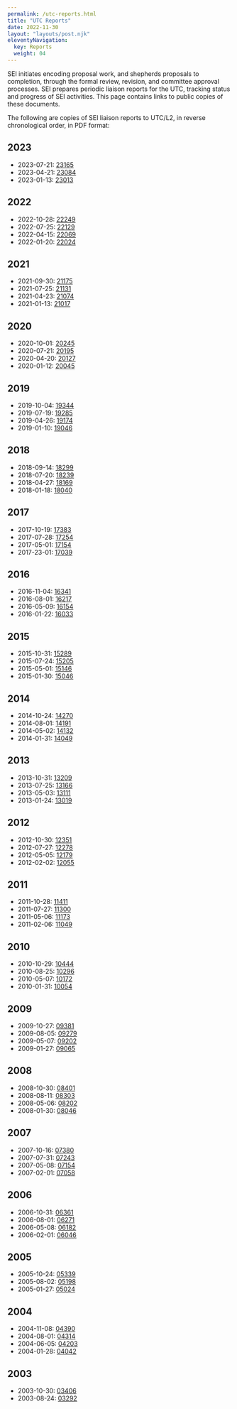 ```yaml
---
permalink: /utc-reports.html
title: "UTC Reports"
date: 2022-11-30
layout: "layouts/post.njk"
eleventyNavigation:
  key: Reports
  weight: 04
---
```


SEI initiates encoding proposal work, and shepherds proposals to completion, through the formal review, revision, and committee approval processes. SEI prepares periodic liaison reports for the UTC, tracking status and progress of SEI activities. This page contains links to public copies of these documents.

The following are copies of SEI liaison reports to UTC/L2, in reverse chronological order, in PDF format:

## 2023
* 2023-07-21: [23165](https://www.unicode.org/L2/L2023/23165-sei-liaison-rept.pdf)
* 2023-04-21: [23084](https://www.unicode.org/L2/L2023/23084-sei-liaison-rept.pdf)
* 2023-01-13: [23013](https://www.unicode.org/L2/L2023/23013-sei-liaison-rept.pdf)

## 2022

* 2022-10-28: [22249](https://www.unicode.org/L2/L2022/22249-sei-liaison-rept.pdf)
* 2022-07-25: [22129](https://www.unicode.org/L2/L2022/22129-sei-liaison-rept.pdf)
* 2022-04-15: [22069](https://www.unicode.org/L2/L2022/22069-sei-liaison-rept.pdf)
* 2022-01-20: [22024](https://www.unicode.org/L2/L2022/22024-sei-liaison-rept.pdf)

## 2021

* 2021-09-30: [21175](http://www.unicode.org/L2/L2021/21175-sei-liaison-rept.pdf)
* 2021-07-25: [21131](http://www.unicode.org/L2/L2021/21131-sei-liaison-rept.pdf)
* 2021-04-23: [21074](http://www.unicode.org/L2/L2021/21074-sei-liaison.pdf)
* 2021-01-13: [21017](http://www.unicode.org/L2/L2021/21017-sei-liaison.pdf)

## 2020

* 2020-10-01: [20245](https://www.unicode.org/L2/L2020/20254-sei-liaison.pdf)
* 2020-07-21: [20195](https://www.unicode.org/L2/L2020/20195-sei-liaison.pdf)
* 2020-04-20: [20127](https://www.unicode.org/L2/L2020/20127-sei-liaison.pdf)
* 2020-01-12: [20045](https://www.unicode.org/L2/L2020/20045-sei-liaison.pdf)

## 2019

* 2019-10-04: [19344](https://www.unicode.org/L2/L2019/19344-sei-liaison.pdf)
* 2019-07-19: [19285](https://www.unicode.org/L2/L2019/19285-sei-liaison.pdf)
* 2019-04-26: [19174](http://www.unicode.org/L2/L2019/19174-sei-liaison.pdf)
* 2019-01-10: [19046](http://www.unicode.org/L2/L2019/19046-sei-liaison.pdf)

## 2018

* 2018-09-14: [18299](/static/pdf/18299-sei-liaison-rept.pdf)
* 2018-07-20: [18239](http://www.unicode.org/L2/L2018/18239-sei-liaison-rept.pdf)
* 2018-04-27: [18169](http://www.unicode.org/L2/L2018/18169-sei-liaison-rept.pdf)
* 2018-01-18: [18040](http://www.unicode.org/L2/L2018/18040-sei-liaison-rept.pdf)

## 2017

* 2017-10-19: [17383](/static/pdf/17383-sei-liaison-report.pdf)
* 2017-07-28: [17254](/static/pdf/17254-sei-liaison-report.pdf)
* 2017-05-01: [17154](http://www.unicode.org/L2/L2017/17154-sei-liaison-report.pdf)
* 2017-23-01: [17039](http://www.unicode.org/L2/L2017/17039-sei-liaison-rept.pdf)

## 2016

* 2016-11-04: [16341](http://www.unicode.org/L2/L2016/16341-sei-liaison-report.pdf)
* 2016-08-01: [16217](http://www.unicode.org/L2/L2016/16217-sei-liaison.pdf)
* 2016-05-09: [16154](http://www.unicode.org/L2/L2016/16154-sei-liaison.pdf)
* 2016-01-22: [16033](http://www.unicode.org/L2/L2016/16033-sei-liaison.pdf)

## 2015

* 2015-10-31: [15289](http://www.unicode.org/L2/L2015/15289r-sei-liaison-rept.pdf)
* 2015-07-24: [15205](/static/pdf/15205-sei-liaison.pdf)
* 2015-05-01: [15146](/static/pdf/15146-sei-liaison.pdf)
* 2015-01-30: [15046](/static/pdf/15046-sei-liaison.pdf)

## 2014

* 2014-10-24: [14270](/static/pdf/14270-sei-liaison.pdf)
* 2014-08-01: [14191](/static/pdf/14191-sei-liaison.pdf)
* 2014-05-02: [14132](/static/pdf/14132-sei-liaison.pdf)
* 2014-01-31: [14049](/static/pdf/14049-sei-liaison.pdf)

## 2013

* 2013-10-31: [13209](/static/pdf/13209-sei-liaison.pdf)
* 2013-07-25: [13166](/static/pdf/13166-sei-liaison.pdf)
* 2013-05-03: [13111](/static/pdf/13111-sei-liaison.pdf)
* 2013-01-24: [13019](/static/pdf/13019-sei-liaison.pdf)

## 2012

* 2012-10-30: [12351](/static/pdf/12351-sei-liaison.pdf)
* 2012-07-27: [12278](/static/pdf/12278-sei-liaison.pdf)
* 2012-05-05: [12179](/static/pdf/12179-sei-liaison.pdf)
* 2012-02-02: [12055](/static/pdf/12055-sei-liaison.pdf)

## 2011

* 2011-10-28: [11411](/static/pdf/11411-sei-liaison.pdf)
* 2011-07-27: [11300](/static/pdf/11300-sei-liaison.pdf)
* 2011-05-06: [11173](/static/pdf/11173-sei-liaison.pdf)
* 2011-02-06: [11049](/static/pdf/11049-sei-liaison.pdf)

## 2010

* 2010-10-29: [10444](/static/pdf/10444-sei-liaison.pdf)
* 2010-08-25: [10296](/static/pdf/10296r-sei-liaison.pdf)
* 2010-05-07: [10172](/static/pdf/10172-sei-liaison.pdf)
* 2010-01-31: [10054](/static/pdf/10054-sei-liaison.pdf)

## 2009

* 2009-10-27: [09381](/static/pdf/09381-sei-liaison.pdf)
* 2009-08-05: [09279](/static/pdf/09279-sei-liaison.pdf)
* 2009-05-07: [09202](/static/pdf/09202-sei-liaison.pdf)
* 2009-01-27: [09065](/static/pdf/09065-sei-liaison.pdf)

## 2008

* 2008-10-30: [08401](/static/pdf/08401-sei-liaison.pdf)
* 2008-08-11: [08303](/static/pdf/08303-sei-liaison.pdf)
* 2008-05-06: [08202](/static/pdf/08202-sei-liaison.pdf)
* 2008-01-30: [08046](/static/pdf/08046-ucb-liaison.pdf)

## 2007

* 2007-10-16: [07380](/static/pdf/07380-sei-liaison.pdf)
* 2007-07-31: [07243](/static/pdf/07243-ucb-liaison.pdf)
* 2007-05-08: [07154](/static/pdf/07154-liaison-rept-may2007.pdf)
* 2007-02-01: [07058](/static/pdf/07058-sei-liaison.pdf)

## 2006

* 2006-10-31: [06361](/static/pdf/06361-ucb-liaison-nov2006.pdf)
* 2006-08-01: [06271](/static/pdf/06271-sei-liaison.pdf)
* 2006-05-08: [06182](/static/pdf/06182-ucb-liaison.pdf)
* 2006-02-01: [06046](/static/pdf/06046-ucb-liaison.pdf)

## 2005

* 2005-10-24: [05339](/static/pdf/05339-sei-liaison.pdf)
* 2005-08-02: [05198](/static/pdf/05198-ucb-utc-liaison.pdf)
* 2005-01-27: [05024](/static/pdf/05024-ucb-liaison.pdf)

## 2004

* 2004-11-08: [04390](/static/pdf/04390-sei-liaison.pdf)
* 2004-08-01: [04314](/static/pdf/04314-sei-liaison.pdf)
* 2004-06-05: [04203](/static/pdf/04203-sei-liaison.pdf)
* 2004-01-28: [04042](/static/pdf/04042-sei-liaison.pdf)

## 2003

* 2003-10-30: [03406](/static/pdf/03406-liaison-anderson.pdf)
* 2003-08-24: [03292](/static/pdf/03292-liaison-sei.pdf)